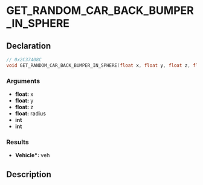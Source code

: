 # GET_RANDOM_CAR_BACK_BUMPER_IN_SPHERE

## Declaration
```cpp
// 0x2C37408C
void GET_RANDOM_CAR_BACK_BUMPER_IN_SPHERE(float x, float y, float z, float radius, int, int, Vehicle* veh);
```

### Arguments
- **float:** x
- **float:** y
- **float:** z
- **float:** radius
- **int**
- **int**

### Results
- **Vehicle\*:** veh

## Description
